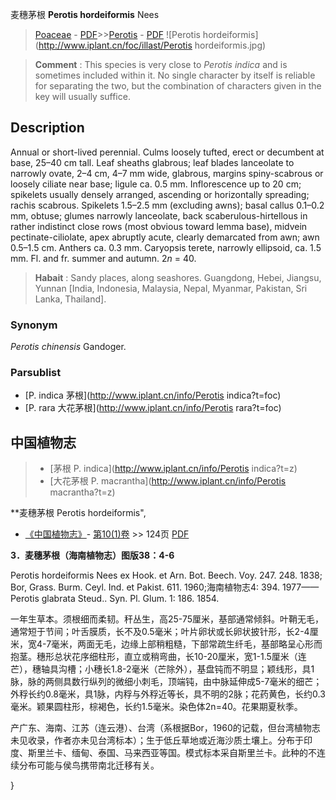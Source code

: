 麦穗茅根 **Perotis hordeiformis** Nees

> [Poaceae](http://www.iplant.cn/info/Poaceae?t=foc) - [PDF](http://www.iplant.cn/foc/pdf/Poaceae.pdf)>>[Perotis](http://www.iplant.cn/info/Perotis?t=foc) - [PDF](http://www.iplant.cn/foc/pdf/Perotis.pdf)
![Perotis hordeiformis](http://www.iplant.cn/foc/illast/Perotis hordeiformis.jpg)


> **Comment** : 
> This species is very close to *Perotis indica* and is sometimes included within it. No single character by itself is reliable for separating the two, but the combination of characters given in the key will usually suffice.

## Description

Annual or short-lived perennial. Culms loosely tufted, erect or decumbent at base, 25–40 cm tall. Leaf sheaths glabrous; leaf blades lanceolate to narrowly ovate, 2–4 cm, 4–7 mm wide, glabrous, margins spiny-scabrous or loosely ciliate near base; ligule ca. 0.5 mm. Inflorescence up to 20 cm; spikelets usually densely arranged, ascending or horizontally spreading; rachis scabrous. Spikelets 1.5–2.5 mm (excluding awns); basal callus 0.1–0.2 mm, obtuse; glumes narrowly lanceolate, back scaberulous-hirtellous in rather indistinct close rows (most obvious toward lemma base), midvein pectinate-ciliolate, apex abruptly acute, clearly demarcated from awn; awn 0.5–1.5 cm. Anthers ca. 0.3 mm. Caryopsis terete, narrowly ellipsoid, ca. 1.5 mm. Fl. and fr. summer and autumn. 2*n* = 40.


> **Habait** : 
> Sandy places, along seashores. Guangdong, Hebei, Jiangsu, Yunnan [India, Indonesia, Malaysia, Nepal, Myanmar, Pakistan, Sri Lanka, Thailand].

### Synonym
*Perotis chinensis* Gandoger.

### Parsublist

* [P.  indica  茅根](http://www.iplant.cn/info/Perotis indica?t=foc)
* [P.  rara  大花茅根](http://www.iplant.cn/info/Perotis rara?t=foc)

## 中国植物志

> * [茅根  P.  indica](http://www.iplant.cn/info/Perotis indica?t=z)
> * [大花茅根  P.  macrantha](http://www.iplant.cn/info/Perotis macrantha?t=z)


**麦穗茅根 Perotis hordeiformis",


* [《中国植物志》](http://www.iplant.cn/frps)- [第10(1)卷](http://www.iplant.cn/frps/vol/10(1)) >> 124页 [PDF](http://www.iplant.cn/frps/pdf/10(1)/124a.pdf)

**3．麦穗茅根（海南植物志）图版38：4-6**

Perotis hordeiformis Nees ex Hook. et Arn. Bot. Beech. Voy. 247. 248. 1838; Bor, Grass. Burm. Ceyl. Ind. et Pakist. 611. 1960;海南植物志4: 394. 1977——Perotis glabrata Steud.. Syn. Pl. Glum. 1: 186. 1854.

一年生草本。须根细而柔韧。秆丛生，高25-75厘米，基部通常倾斜。叶鞘无毛，通常短于节间；叶舌膜质，长不及0.5毫米；叶片卵状或长卵状披针形，长2-4厘米，宽4-7毫米，两面无毛，边缘上部稍粗糙，下部常疏生纤毛，基部略呈心形而抱茎。穗形总状花序细柱形，直立或稍弯曲，长10-20厘米，宽1-1.5厘米（连芒），穗轴具沟槽；小穗长1.8-2毫米（芒除外），基盘钝而不明显；颖线形，具1脉，脉的两侧具数行纵列的微细小刺毛，顶端钝，由中脉延伸成5-7毫米的细芒；外稃长约0.8毫米，具1脉，内稃与外稃近等长，具不明的2脉；花药黄色，长约0.3毫米。颖果圆柱形，棕褐色，长约1.5毫米。染色体2n=40。花果期夏秋季。

产广东、海南、江苏（连云港）、台湾（系根据Bor，1960的记载，但台湾植物志未见收录，作者亦未见台湾标本）；生于低丘草地或近海沙质土壤上。分布于印度、斯里兰卡、缅甸、泰国、马来西亚等国。模式标本采自斯里兰卡。此种的不连续分布可能与侯鸟携带南北迁移有关。

}
